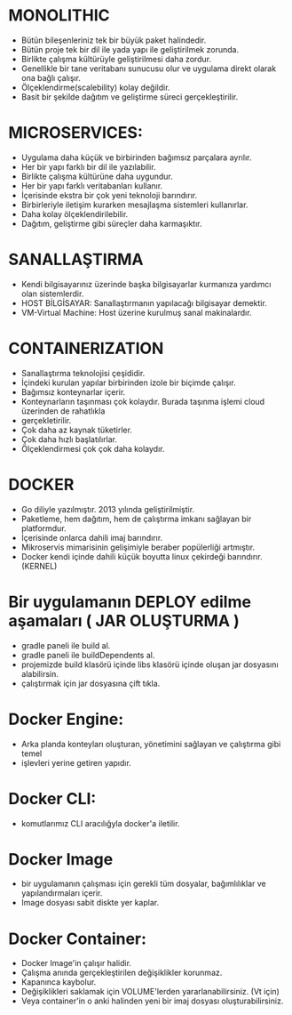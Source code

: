 # MONOLITHIC

* Bütün bileşenleriniz tek bir büyük paket halindedir.
* Bütün proje tek bir dil ile yada yapı ile geliştirilmek zorunda.
* Birlikte çalışma kültürüyle geliştirilmesi daha zordur.
* Genellikle bir tane veritabanı sunucusu olur ve uygulama direkt olarak ona bağlı çalışır.
* Ölçeklendirme(scalebility) kolay değildir.
* Basit bir şekilde dağıtım ve geliştirme süreci gerçekleştirilir.

# MICROSERVICES:

* Uygulama daha küçük ve birbirinden bağımsız parçalara ayrılır.
* Her bir yapı farklı bir dil ile yazılabilir.
* Birlikte çalışma kültürüne daha uygundur.
* Her bir yapı farklı veritabanları kullanır.
* İçerisinde ekstra bir çok yeni teknoloji barındırır.
* Birbirleriyle iletişim kurarken mesajlaşma sistemleri kullanırlar.
* Daha kolay ölçeklendirilebilir.
* Dağıtım, geliştirme gibi süreçler daha karmaşıktır.

# SANALLAŞTIRMA

* Kendi bilgisayarınız üzerinde başka bilgisayarlar kurmanıza yardımcı olan sistemlerdir.
* HOST BİLGİSAYAR: Sanallaştırmanın yapılacağı bilgisayar demektir.
* VM-Virtual Machine: Host üzerine kurulmuş sanal makinalardır.

# CONTAINERIZATION

* Sanallaştırma teknolojisi çeşididir.
* İçindeki kurulan yapılar birbirinden izole bir biçimde çalışır.
* Bağımsız konteynarlar içerir.
* Konteynarların taşınması çok kolaydır. Burada taşınma işlemi cloud üzerinden de rahatlıkla
* gerçekletirilir.
* Çok daha az kaynak tüketirler.
* Çok daha hızlı başlatılırlar.
* Ölçeklendirmesi çok çok daha kolaydır.

# DOCKER

* Go diliyle yazılmıştır. 2013 yılında geliştirilmiştir.
* Paketleme, hem dağıtım, hem de çalıştırma imkanı sağlayan bir platformdur.
* İçerisinde onlarca dahili imaj barındırır.
* Mikroservis mimarisinin gelişimiyle beraber popülerliği artmıştır.
* Docker kendi içinde dahili küçük boyutta linux çekirdeği barındırır. (KERNEL)

# Bir uygulamanın DEPLOY edilme aşamaları ( JAR OLUŞTURMA )

* gradle paneli ile build al.
* gradle paneli ile buildDependents al.
* projemizde build klasörü içinde libs klasörü içinde oluşan jar dosyasını alabilirsin.
* çalıştırmak için jar dosyasına çift tıkla.

# Docker Engine:

* Arka planda konteyları oluşturan, yönetimini sağlayan ve çalıştırma gibi temel
* işlevleri yerine getiren yapıdır.

# Docker CLI:

* komutlarımız CLI aracılığyla docker'a iletilir.

# Docker Image

* bir uygulamanın çalışması için gerekli tüm dosyalar, bağımlılıklar ve yapılandırmaları içerir.
* Image dosyası sabit diskte yer kaplar.

# Docker Container:

* Docker Image'in çalışır halidir.
* Çalışma anında gerçekleştirilen değişiklikler korunmaz.
* Kapanınca kaybolur.
* Değişiklikleri saklamak için VOLUME'lerden yararlanabilirsiniz. (Vt için)
* Veya container'in o anki halinden yeni bir imaj dosyası oluşturabilirsiniz.
